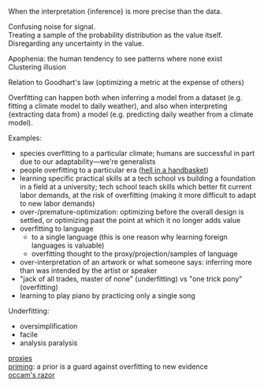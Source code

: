 When the interpretation {inference} is more precise than the data.

Confusing noise for signal.  
Treating a sample of the probability distribution as the value itself.  
Disregarding any uncertainty in the value.

Apophenia: the human tendency to see patterns where none exist  
Clustering illusion

Relation to Goodhart's law (optimizing a metric at the expense of others)

Overfitting can happen both when inferring a model from a dataset (e.g. fitting a climate model to daily weather), and also when interpreting {extracting data from} a model (e.g. predicting daily weather from a climate model).

Examples:
- species overfitting to a particular climate; humans are successful in part due to our adaptability—we're generalists
- people overfitting to a particular era ([hell in a handbasket](Ignorance.md#hell-in-a-handbasket))
- learning specific practical skills at a tech school vs building a foundation in a field at a university; tech school teach skills which better fit current labor demands, at the risk of overfitting (making it more difficult to adapt to new labor demands)
- over-/premature-optimization: optimizing before the overall design is settled, or optimizing past the point at which it no longer adds value
- overfitting to language
	- to a single language (this is one reason why learning foreign languages is valuable)
	- overfitting thought to the proxy/projection/samples of language
- over-interpretation of an artwork or what someone says: inferring more than was intended by the artist or speaker
- "jack of all trades, master of none" (underfitting) vs "one trick pony" (overfitting)
- learning to play piano by practicing only a single song

Underfitting:
- oversimplification
- facile
- analysis paralysis

[proxies](Proxies.md)  
[priming](Priming.md): a prior is a guard against overfitting to new evidence  
[occam's razor](Occam's%20razor.md)

